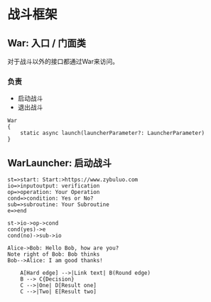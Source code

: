 # 战斗框架

## War: 入口 / 门面类 

对于战斗以外的接口都通过War来访问。

### 负责
* 启动战斗
* 退出战斗


```
War
{
    static async launch(launcherParameter?: LauncherParameter)
}
```


## WarLauncher: 启动战斗 



```flow
st=>start: Start:>https://www.zybuluo.com
io=>inputoutput: verification
op=>operation: Your Operation
cond=>condition: Yes or No?
sub=>subroutine: Your Subroutine
e=>end

st->io->op->cond
cond(yes)->e
cond(no)->sub->io
```

```seq
Alice->Bob: Hello Bob, how are you?
Note right of Bob: Bob thinks
Bob-->Alice: I am good thanks!
```

```graphLR
    A[Hard edge] -->|Link text| B(Round edge)
    B --> C{Decision}
    C -->|One| D[Result one]
    C -->|Two| E[Result two]
```
